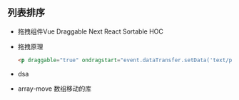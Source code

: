 ## 列表排序

- 拖拽组件Vue Draggable Next     React Sortable HOC

- 拖拽原理

  ```html
  <p draggable="true" ondragstart="event.dataTransfer.setData('text/plain', 'This text may be dragged')">This text <strong>may</strong></p>
  ```

- dsa

-  array-move 数组移动的库

